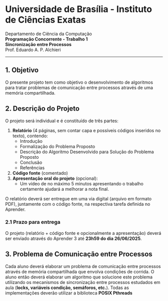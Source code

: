 # Universidade de Brasília - Instituto de Ciências Exatas

Departamento de Ciência da Computação  
**Programação Concorrente - Trabalho 1**  
**Sincronização entre Processos**  
Prof. Eduardo A. P. Alchieri

---

## 1. Objetivo

O presente projeto tem como objetivo o desenvolvimento de algoritmos para tratar problemas de comunicação entre processos através de uma memória compartilhada.

## 2. Descrição do Projeto

O projeto será individual e é constituído de três partes:

1. **Relatório** (4 páginas, sem contar capa e possíveis códigos inseridos no texto), contendo:
   - Introdução
   - Formalização do Problema Proposto
   - Descrição do Algoritmo Desenvolvido para Solução do Problema Proposto
   - Conclusão
   - Referências
2. **Código fonte** (comentado)
3. **Apresentação oral do projeto** (opcional):
   - Um vídeo de no máximo 5 minutos apresentando o trabalho certamente ajudará a melhorar a nota final.

O relatório deverá ser entregue em uma via digital (arquivo em formato PDF), juntamente com o código fonte, na respectiva tarefa definida no Aprender.

### 2.1 Prazo para entrega

O projeto (relatório + código fonte e opcionalmente a apresentação) deverá ser enviado através do Aprender 3 até **23h59 do dia 26/06/2025**.

## 3. Problema de Comunicação entre Processos

Cada aluno deverá elaborar um problema de comunicação entre processos através de memória compartilhada que envolva condições de corrida. O aluno então deverá elaborar um algoritmo que solucione este problema utilizando os mecanismos de sincronização entre processos estudados em aula (**locks, variáveis condição, semáforos, etc.**). Todas as implementações deverão utilizar a biblioteca **POSIX Pthreads**
